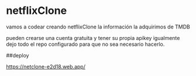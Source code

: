 # netflixClone
vamos a codear creando netflixClone
la información la adquirimos de TMDB

pueden crearse una cuenta gratuita y tener su propia apikey igualmente dejo todo el repo configurado para que no sea necesario hacerlo.

##deploy

https://netclone-e2d18.web.app/


